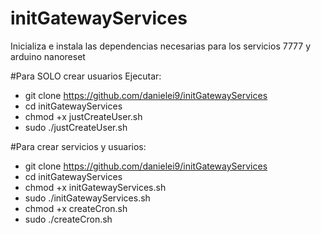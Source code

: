 # initGatewayServices
Inicializa e instala las dependencias necesarias para los servicios 7777 y arduino nanoreset

#Para SOLO crear usuarios
Ejecutar:
- git clone https://github.com/danielei9/initGatewayServices
- cd initGatewayServices
- chmod +x justCreateUser.sh
- sudo ./justCreateUser.sh

#Para crear servicios y usuarios:
- git clone https://github.com/danielei9/initGatewayServices
- cd initGatewayServices
- chmod +x initGatewayServices.sh
- sudo ./initGatewayServices.sh
- chmod +x createCron.sh
- sudo ./createCron.sh


